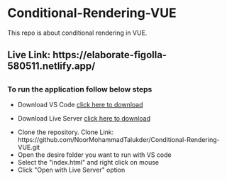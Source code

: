 # Conditional-Rendering-VUE
This repo is about conditional rendering in VUE.
<h2>Live Link: https://elaborate-figolla-580511.netlify.app/ <h2>
<h3>To run the application follow below steps</h3>
<ul>
  <li>Download VS Code <a href="https://code.visualstudio.com/download">click here to download</a></p> </li>

  <li>Download Live Server <a href="https://marketplace.visualstudio.com/items?itemName=ritwickdey.LiveServer">click here to download</a></p> </li>

  <li>Clone the repository. Clone Link: https://github.com/NoorMohammadTalukder/Conditional-Rendering-VUE.git</li>

  <li>Open the desire folder you want to run with VS code</li>

  <li>Select the "index.html" and right click on mouse</li>

  <li>Click "Open with Live Server" option</li>
</ul>


